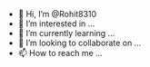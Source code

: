 - 👋 Hi, I’m @Rohit8310
- 👀 I’m interested in ...
- 🌱 I’m currently learning ...
- 💞️ I’m looking to collaborate on ...
- 📫 How to reach me ...

<!---
Rohit8310/Rohit8310 is a ✨ special ✨ repository because its `README.md` (this file) appears on your GitHub profile.
You can click the Preview link to take a look at your changes.
--->
